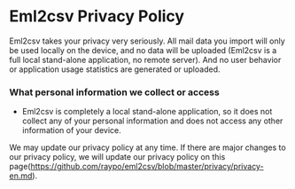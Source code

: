 # Eml2csv Privacy Policy

Eml2csv takes your privacy very seriously. All mail data you import will only be used locally on the device, and no data will be uploaded (Eml2csv is a full local stand-alone application, no remote server). And no user behavior or application usage statistics are generated or uploaded.

### What personal information we collect or access

- Eml2csv is completely a local stand-alone application, so it does not collect any of your personal information and does not access any other information of your device.


We may update our privacy policy at any time. If there are major changes to our privacy policy, we will update our privacy policy on this page(https://github.com/raypo/eml2csv/blob/master/privacy/privacy-en.md).
